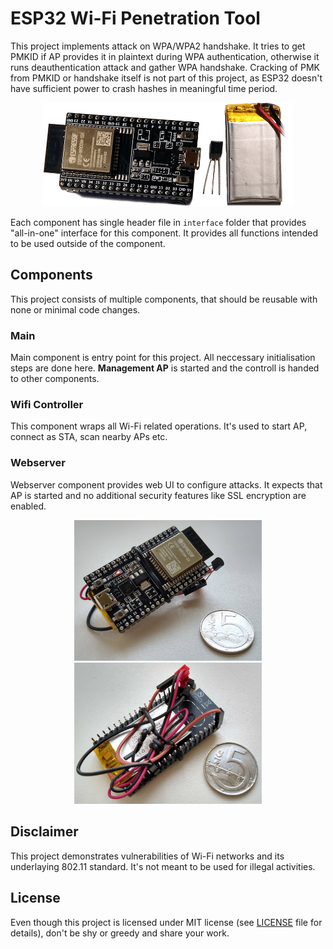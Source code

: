 # ESP32 Wi-Fi Penetration Tool

This project implements attack on WPA/WPA2 handshake. 
It tries to get PMKID if AP provides it in plaintext during WPA authentication, otherwise it runs deauthentication attack and gather WPA handshake. 
Cracking of PMK from PMKID or handshake itself is not part of this project, as ESP32 doesn't have sufficient power to crash hashes in meaningful time period.

<p align="center">
    <img src="doc/images/soucastky_8b.png" alt="Hw components" width="400">
</p>

Each component has single header file in `interface` folder that provides "all-in-one" interface for this component. It provides all functions intended to be used outside
of the component.

## Components
This project consists of multiple components, that should be reusable with none or minimal code changes.

### Main
Main component is entry point for this project. All neccessary initialisation steps are done here. **Management AP** is started and the controll is handed to other components.

### Wifi Controller
This component wraps all Wi-Fi related operations. It's used to start AP, connect as STA, scan nearby APs etc. 

### Webserver
Webserver component provides web UI to configure attacks. It expects that AP is started and no additional security features like SSL encryption are enabled.

<p align="center">
    <img src="doc/images/mini.jpg" alt="Hw components" width="300">
    <img src="doc/images/mini2.jpg" alt="Hw components" width="300">
</cepnter>

## Disclaimer
This project demonstrates vulnerabilities of Wi-Fi networks and its underlaying 802.11 standard. It's not meant to be used for illegal activities.

## License
Even though this project is licensed under MIT license (see [LICENSE](LICENSE) file for details), don't be shy or greedy and share your work.